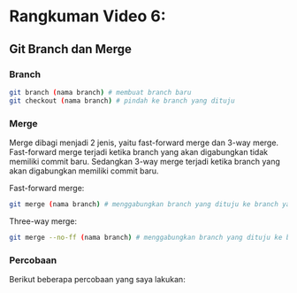 # Rangkuman Video 6:
## Git Branch dan Merge
### Branch
```bash
git branch (nama branch) # membuat branch baru
git checkout (nama branch) # pindah ke branch yang dituju
```

### Merge
Merge dibagi menjadi 2 jenis, yaitu fast-forward merge dan 3-way merge. Fast-forward merge terjadi ketika branch yang akan digabungkan tidak memiliki commit baru. Sedangkan 3-way merge terjadi ketika branch yang akan digabungkan memiliki commit baru.

Fast-forward merge:
```bash
git merge (nama branch) # menggabungkan branch yang dituju ke branch yang sedang aktif
```

Three-way merge:
```bash
git merge --no-ff (nama branch) # menggabungkan branch yang dituju ke branch yang sedang aktif
```

### Percobaan
Berikut beberapa percobaan yang saya lakukan:
```bash